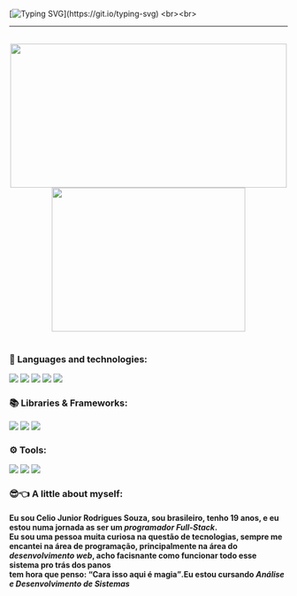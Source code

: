 [![Typing SVG](https://readme-typing-svg.herokuapp.com/?color=fff&size=28&center=true&vCenter=true&width=1000&lines=Opa!+tudo+bem?;+Meu+nome+é+Celio+Junior;eu+tenho+atualmente+19+anos+de+idade;tenho+paixão+na+programação;Sou+desenvolvedor+Full+Stack;As+linguagem+que+eu+trabalho+é+o+JavaScript+e+TypeScript;Seja+muito+bem-vindo+ao+meu+git+hub!)](https://git.io/typing-svg)
<br><br>
<hr>

<br>
<div align="center">
  <img width="500" height="260" src="https://github-readme-stats.vercel.app/api?username=Celio-Junior&show_icons=true&hide_border=true&theme=radical&include_all_commits=true&count_private=true" />
  <img width="350" height="260" src="https://github-readme-stats.vercel.app/api/top-langs/?username=Celio-junior&layout=compact&hide_border=true&theme=radical&locale=en&langs_count=10" />
<div>
<br>

<h3 align="left">🧾 Languages and technologies:</h3>

<div align="left">
  <img src="https://img.shields.io/badge/TypeScript-3178C6?style=for-the-badge&logo=typescript&logoColor=white">
  <img src="https://img.shields.io/badge/JavaScript-F7DF1E?style=for-the-badge&logo=javascript&logoColor=white">
  <img src="https://img.shields.io/badge/Node.js-43853D?style=for-the-badge&logo=node.js&logoColor=white">
  <img src="https://img.shields.io/badge/HTML5-E34F26?style=for-the-badge&logo=html5&logoColor=white">
  <img src="https://img.shields.io/badge/CSS3-1572B6?style=for-the-badge&logo=css3&logoColor=white">
</div>

<h3 align="left">📚 Libraries & Frameworks:</h3>
<div align="left">
  <img src="https://img.shields.io/badge/Fastify-000000?style=for-the-badge&logo=fastify&logoColor=white">
  <img src="https://img.shields.io/badge/Express-404D59?style=for-the-badge&logo=express">
  <img src="https://img.shields.io/badge/React-informational?style=for-the-badge&logo=react&logoColor=white">
</div>

<h3 align="left">⚙ Tools:</h3>
<div align="left">
  <img src="https://img.shields.io/badge/Visual_Studio_Code-0078D4?style=for-the-badge&logo=visual%20studio%20code&logoColor=white">
  <img src="https://img.shields.io/badge/Insomnia-blueviolet?style=for-the-badge&logo=insomnia&logoColor=white">
  <img src="https://img.shields.io/badge/Git-F05032?style=for-the-badge&logo=git&logoColor=white">
</div>

<h3 align="left">😎&#x1F448; A little about myself:</h3>
<div align="left">
    <h4>
      Eu sou Celio Junior Rodrigues Souza, sou brasileiro, tenho <strong>19 anos</strong>, e eu estou numa jornada as ser um <em>programador Full-Stack</em>.<br>
      Eu sou uma pessoa muita curiosa na questão de tecnologias, sempre me encantei na área de programação, principalmente na área do
      <em>desenvolvimento web</em>, acho facisnante como funcionar todo esse sistema pro trás dos panos <br> tem hora que penso: <q>Cara isso aqui é magia</q>.Eu estou cursando <em style="font-weight:bold">Análise e Desenvolvimento de Sistemas</em>
    </h4>
</div>
